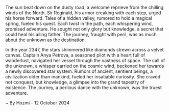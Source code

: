 
The sun beat down on the dusty road, a welcome reprieve from the chilling winds of the North.  Sir Reginald, his armor creaking with each step, urged his horse forward.  Tales of a hidden valley, rumored to hold a magical spring, fueled his quest.  Each twist in the path, each whispering wind, promised adventure.  He sought not only glory but knowledge, a secret that could heal his ailing father.  The journey, fraught with peril, was as much about the unknown as the destination.

In the year 2347, the stars shimmered like diamonds strewn across a velvet canvas. Captain Anya Petrova, a seasoned pilot with a heart full of wanderlust, navigated her vessel through the vastness of space.  The call of the unknown, a whisper carried on the cosmic wind, beckoned her towards a newly discovered star system.  Rumors of ancient, sentient beings, a civilization older than mankind, fueled her insatiable curiosity.  She craved not conquest, but knowledge, a glimpse into the grand tapestry of existence.  The journey, a perilous dance with the unknown, was the truest adventure. 

~ By Hozmi - 12 October 2024

